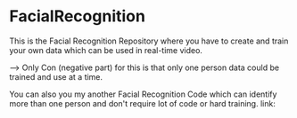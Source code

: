 # FacialRecognition
This is the Facial Recognition Repository where you have to create and train your own data which can be used in real-time video.

--> Only Con (negative part) for this is that only one person data could be trained and use at a time.

You can also you my another Facial Recognition Code which can identify more than one person and don't require lot of code or hard training. link: 
